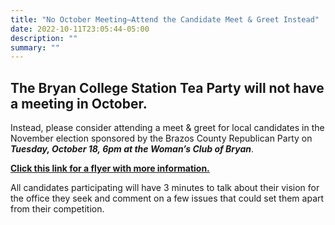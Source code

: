 ```yaml
---
title: "No October Meeting—Attend the Candidate Meet & Greet Instead"
date: 2022-10-11T23:05:44-05:00
description: ""
summary: ""
---
```


## The Bryan College Station Tea Party will not have a meeting in October.  

Instead, please consider attending a meet & greet for local candidates in the November election sponsored by the Brazos County Republican Party on **_<strong><span class="hilite">Tuesday, October 18, 6pm at the Woman’s Club of Bryan</span></strong>_**.  

**[Click this link for a flyer with more information.](/pdf/GOP-MEET-GREET-FLYER1.pdf)**  

All candidates participating will have 3 minutes to talk about their vision for the office they seek and comment on a few issues that could set them apart from their competition.   
